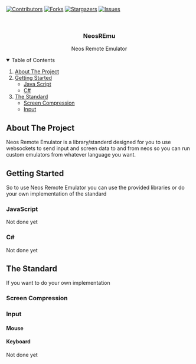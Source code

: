 [![Contributors][contributors-shield]][contributors-url]
[![Forks][forks-shield]][forks-url]
[![Stargazers][stars-shield]][stars-url]
[![Issues][issues-shield]][issues-url]
<!-- PROJECT LOGO -->
<br />
<p align="center">
  <h3 align="center">NeosREmu</h3>
  <p align="center">
  Neos Remote Emulator
    <br />
    <!-- <a href="https://discord.com/invite//">Discord</a>· -->
  </p>
</p>

<!-- TABLE OF CONTENTS -->
<details open="open">
  <summary>Table of Contents</summary>
  <ol>
    <li>
      <a href="#about-the-project">About The Project</a>
    </li>
    <li>
      <a href="#getting-started">Getting Started</a>
      <ul>
        <li><a href="#javascript">Java Script</a></li>
        <li><a href="#c">C#</a></li>
      </ul>
    </li>
    <li>
      <a href="#the-standard">The Standard</a>
      <ul>
        <li><a href="#screen-compression">Screen Compression</a></li>
        <li><a href="#input">Input</a></li>
      </ul>
    </li>
  </ol>
</details>

<!-- ABOUT THE PROJECT -->
## About The Project
Neos Remote Emulator is a library/standerd designed for you to use websockets to send input and screen data to and from neos so you can run custom emulators from whatever language you want.

<!-- GETTING STARTED -->
## Getting Started
So to use Neos Remote Emulator you can use the provided libraries or do your own implementation of the standard

### JavaScript
Not done yet

### C#
Not done yet

## The Standard
If you want to do your own implementation
### Screen Compression

### Input
#### Mouse
#### Keyboard
Not done yet

<!-- MARKDOWN LINKS & IMAGES -->
<!-- https://www.markdownguide.org/basic-syntax/#reference-style-links -->
[contributors-shield]: https://img.shields.io/github/contributors/jeanahelver/neosREMU.svg?style=for-the-badge
[contributors-url]: https://github.com/jeanahelver/neosREMU/graphs/contributors
[forks-shield]: https://img.shields.io/github/forks/jeanahelver/neosREMU.svg?style=for-the-badge
[forks-url]: https://github.com/jeanahelver/neosREMU/network/members
[stars-shield]: https://img.shields.io/github/stars/jeanahelver/neosREMU.svg?style=for-the-badge
[stars-url]: https://github.com/jeanahelver/neosREMU/stargazers
[issues-shield]: https://img.shields.io/github/issues/jeanahelver/neosREMU.svg?style=for-the-badge
[issues-url]: https://github.com/jeanahelver/neosREMU/issues
